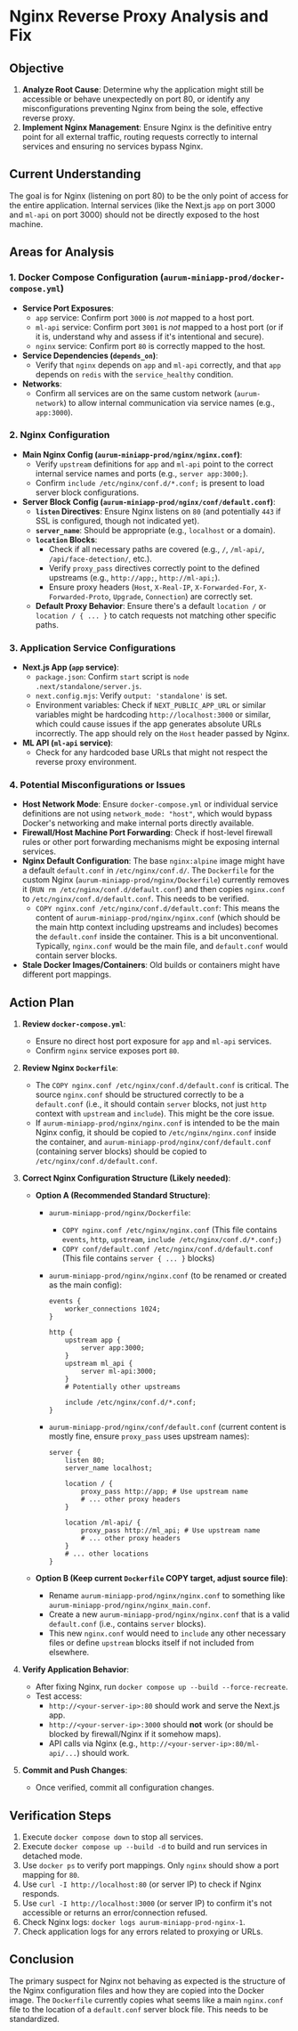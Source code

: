 # Nginx Reverse Proxy Analysis and Fix

## Objective

1.  **Analyze Root Cause**: Determine why the application might still be accessible or behave unexpectedly on port 80, or identify any misconfigurations preventing Nginx from being the sole, effective reverse proxy.
2.  **Implement Nginx Management**: Ensure Nginx is the definitive entry point for all external traffic, routing requests correctly to internal services and ensuring no services bypass Nginx.

## Current Understanding

The goal is for Nginx (listening on port 80) to be the only point of access for the entire application. Internal services (like the Next.js `app` on port 3000 and `ml-api` on port 3000) should not be directly exposed to the host machine.

## Areas for Analysis

### 1. Docker Compose Configuration (`aurum-miniapp-prod/docker-compose.yml`)

- **Service Port Exposures**:
  - `app` service: Confirm port `3000` is _not_ mapped to a host port.
  - `ml-api` service: Confirm port `3001` is _not_ mapped to a host port (or if it is, understand why and assess if it's intentional and secure).
  - `nginx` service: Confirm port `80` is correctly mapped to the host.
- **Service Dependencies (`depends_on`)**:
  - Verify that `nginx` depends on `app` and `ml-api` correctly, and that `app` depends on `redis` with the `service_healthy` condition.
- **Networks**:
  - Confirm all services are on the same custom network (`aurum-network`) to allow internal communication via service names (e.g., `app:3000`).

### 2. Nginx Configuration

- **Main Nginx Config (`aurum-miniapp-prod/nginx/nginx.conf`)**:
  - Verify `upstream` definitions for `app` and `ml-api` point to the correct internal service names and ports (e.g., `server app:3000;`).
  - Confirm `include /etc/nginx/conf.d/*.conf;` is present to load server block configurations.
- **Server Block Config (`aurum-miniapp-prod/nginx/conf/default.conf`)**:
  - **`listen` Directives**: Ensure Nginx listens on `80` (and potentially `443` if SSL is configured, though not indicated yet).
  - **`server_name`**: Should be appropriate (e.g., `localhost` or a domain).
  - **`location` Blocks**:
    - Check if all necessary paths are covered (e.g., `/`, `/ml-api/`, `/api/face-detection/`, etc.).
    - Verify `proxy_pass` directives correctly point to the defined upstreams (e.g., `http://app;`, `http://ml-api;`).
    - Ensure proxy headers (`Host`, `X-Real-IP`, `X-Forwarded-For`, `X-Forwarded-Proto`, `Upgrade`, `Connection`) are correctly set.
  - **Default Proxy Behavior**: Ensure there's a default `location /` or `location / { ... }` to catch requests not matching other specific paths.

### 3. Application Service Configurations

- **Next.js App (`app` service)**:
  - `package.json`: Confirm `start` script is `node .next/standalone/server.js`.
  - `next.config.mjs`: Verify `output: 'standalone'` is set.
  - Environment variables: Check if `NEXT_PUBLIC_APP_URL` or similar variables might be hardcoding `http://localhost:3000` or similar, which could cause issues if the app generates absolute URLs incorrectly. The app should rely on the `Host` header passed by Nginx.
- **ML API (`ml-api` service)**:
  - Check for any hardcoded base URLs that might not respect the reverse proxy environment.

### 4. Potential Misconfigurations or Issues

- **Host Network Mode**: Ensure `docker-compose.yml` or individual service definitions are not using `network_mode: "host"`, which would bypass Docker's networking and make internal ports directly available.
- **Firewall/Host Machine Port Forwarding**: Check if host-level firewall rules or other port forwarding mechanisms might be exposing internal services.
- **Nginx Default Configuration**: The base `nginx:alpine` image might have a default `default.conf` in `/etc/nginx/conf.d/`. The `Dockerfile` for the custom Nginx (`aurum-miniapp-prod/nginx/Dockerfile`) currently removes it (`RUN rm /etc/nginx/conf.d/default.conf`) and then copies `nginx.conf` to `/etc/nginx/conf.d/default.conf`. This needs to be verified.
  - `COPY nginx.conf /etc/nginx/conf.d/default.conf`: This means the content of `aurum-miniapp-prod/nginx/nginx.conf` (which should be the main http context including upstreams and includes) becomes the `default.conf` inside the container. This is a bit unconventional. Typically, `nginx.conf` would be the main file, and `default.conf` would contain server blocks.
- **Stale Docker Images/Containers**: Old builds or containers might have different port mappings.

## Action Plan

1.  **Review `docker-compose.yml`**:
    - Ensure no direct host port exposure for `app` and `ml-api` services.
    - Confirm `nginx` service exposes port `80`.
2.  **Review Nginx `Dockerfile`**:
    - The `COPY nginx.conf /etc/nginx/conf.d/default.conf` is critical. The source `nginx.conf` should be structured correctly to be a `default.conf` (i.e., it should contain `server` blocks, not just `http` context with `upstream` and `include`). This might be the core issue.
    - If `aurum-miniapp-prod/nginx/nginx.conf` is intended to be the main Nginx config, it should be copied to `/etc/nginx/nginx.conf` inside the container, and `aurum-miniapp-prod/nginx/conf/default.conf` (containing server blocks) should be copied to `/etc/nginx/conf.d/default.conf`.
3.  **Correct Nginx Configuration Structure (Likely needed)**:

    - **Option A (Recommended Standard Structure)**:

      - `aurum-miniapp-prod/nginx/Dockerfile`:
        - `COPY nginx.conf /etc/nginx/nginx.conf` (This file contains `events`, `http`, `upstream`, `include /etc/nginx/conf.d/*.conf;`)
        - `COPY conf/default.conf /etc/nginx/conf.d/default.conf` (This file contains `server { ... }` blocks)
      - `aurum-miniapp-prod/nginx/nginx.conf` (to be renamed or created as the main config):

        ```nginx
        events {
            worker_connections 1024;
        }

        http {
            upstream app {
                server app:3000;
            }
            upstream ml_api {
                server ml-api:3000;
            }
            # Potentially other upstreams

            include /etc/nginx/conf.d/*.conf;
        }
        ```

      - `aurum-miniapp-prod/nginx/conf/default.conf` (current content is mostly fine, ensure `proxy_pass` uses upstream names):

        ```nginx
        server {
            listen 80;
            server_name localhost;

            location / {
                proxy_pass http://app; # Use upstream name
                # ... other proxy headers
            }

            location /ml-api/ {
                proxy_pass http://ml_api; # Use upstream name
                # ... other proxy headers
            }
            # ... other locations
        }
        ```

    - **Option B (Keep current `Dockerfile` COPY target, adjust source file)**:
      - Rename `aurum-miniapp-prod/nginx/nginx.conf` to something like `aurum-miniapp-prod/nginx/nginx_main.conf`.
      - Create a new `aurum-miniapp-prod/nginx/nginx.conf` that is a valid `default.conf` (i.e., contains `server` blocks).
      - This new `nginx.conf` would need to `include` any other necessary files or define `upstream` blocks itself if not included from elsewhere.

4.  **Verify Application Behavior**:
    - After fixing Nginx, run `docker compose up --build --force-recreate`.
    - Test access:
      - `http://<your-server-ip>:80` should work and serve the Next.js app.
      - `http://<your-server-ip>:3000` should **not** work (or should be blocked by firewall/Nginx if it somehow maps).
      - API calls via Nginx (e.g., `http://<your-server-ip>:80/ml-api/...`) should work.
5.  **Commit and Push Changes**:
    - Once verified, commit all configuration changes.

## Verification Steps

1.  Execute `docker compose down` to stop all services.
2.  Execute `docker compose up --build -d` to build and run services in detached mode.
3.  Use `docker ps` to verify port mappings. Only `nginx` should show a port mapping for `80`.
4.  Use `curl -I http://localhost:80` (or server IP) to check if Nginx responds.
5.  Use `curl -I http://localhost:3000` (or server IP) to confirm it's not accessible or returns an error/connection refused.
6.  Check Nginx logs: `docker logs aurum-miniapp-prod-nginx-1`.
7.  Check application logs for any errors related to proxying or URLs.

## Conclusion

The primary suspect for Nginx not behaving as expected is the structure of the Nginx configuration files and how they are copied into the Docker image. The `Dockerfile` currently copies what seems like a main `nginx.conf` file to the location of a `default.conf` server block file. This needs to be standardized.
